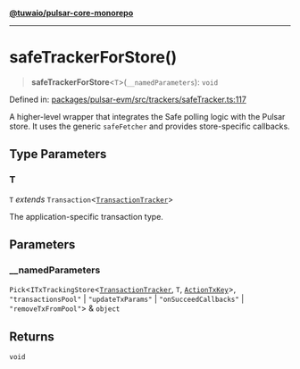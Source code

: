 [**@tuwaio/pulsar-core-monorepo**](../../../README.md)

***

# safeTrackerForStore()

> **safeTrackerForStore**\<`T`\>(`__namedParameters`): `void`

Defined in: [packages/pulsar-evm/src/trackers/safeTracker.ts:117](https://github.com/TuwaIO/pulsar-core/blob/eacf1eb9ef4f00f2ac864ab92c14d4197d5c3ae1/packages/pulsar-evm/src/trackers/safeTracker.ts#L117)

A higher-level wrapper that integrates the Safe polling logic with the Pulsar store.
It uses the generic `safeFetcher` and provides store-specific callbacks.

## Type Parameters

### T

`T` *extends* `Transaction`\<[`TransactionTracker`](../enumerations/TransactionTracker.md)\>

The application-specific transaction type.

## Parameters

### \_\_namedParameters

`Pick`\<`ITxTrackingStore`\<[`TransactionTracker`](../enumerations/TransactionTracker.md), `T`, [`ActionTxKey`](../type-aliases/ActionTxKey.md)\>, `"transactionsPool"` \| `"updateTxParams"` \| `"onSucceedCallbacks"` \| `"removeTxFromPool"`\> & `object`

## Returns

`void`
